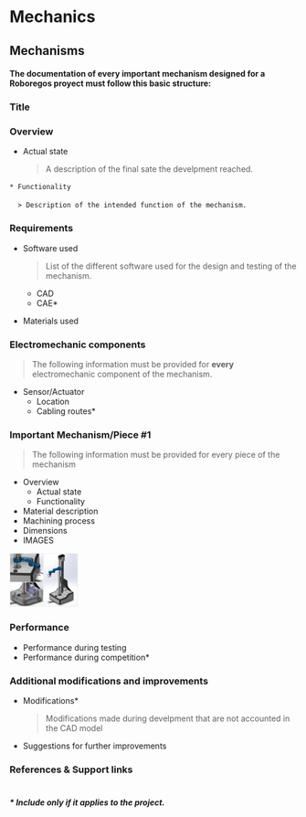 # Mechanics
 
## Mechanisms
#### The documentation of every important mechanism designed for a Roboregos proyect must follow this basic structure:
###  Title    
### Overview
   * Actual state
  
      >A description of the final sate the develpment reached.
 
    * Functionality
 
      > Description of the intended function of the mechanism.

### Requirements
*  Software used

   > List of the different software used for the design and testing of the mechanism.


	*	CAD
	*	CAE*
*  Materials used

### Electromechanic components
>The following information must be provided for **every** electromechanic component of the mechanism. 
* Sensor/Actuator
	* Location
	* Cabling routes*

### Important Mechanism/Piece #1
> The following information must be provided for every piece of the mechanism
*  Overview
	*  Actual state 
	*  Functionality
* Material description
*  Machining process   
*  Dimensions
*  IMAGES

<img src='./images/robot.PNG' width='120' />

### Performance
*  Performance during testing
*  Performance during competition*
### Additional modifications and improvements
* Modifications*
	>Modifications made during develpment that are not accounted in the CAD model
*  Suggestions for further improvements
### References & Support links
#
##### * Include only if it applies to the project.
